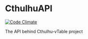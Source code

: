 # CthulhuAPI


[![Code Climate](https://codeclimate.com/github/bfsgr/CthulhuAPI.svg)](https://codeclimate.com/github/bfsgr/CthulhuAPI)

The API behind Cthulhu-vTable project
